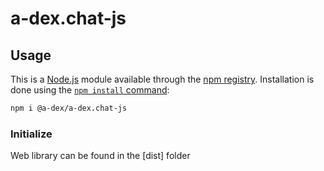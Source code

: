 # a-dex.chat-js


## Usage

This is a [Node.js](https://nodejs.org/en/) module available through the
[npm registry](https://www.npmjs.com/). Installation is done using the
[`npm install` command](https://docs.npmjs.com/getting-started/installing-npm-packages-locally):

```sh
npm i @a-dex/a-dex.chat-js
```

### Initialize

Web library can be found in the [dist] folder
